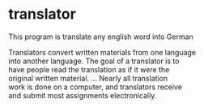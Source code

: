 # translator
This program is translate any english word into German<br>

Translators convert written materials from one language <br>
into another language. The goal of a translator is to <br>
have people read the translation as if it were the <br>
original written material. ... Nearly all translation <br>
work is done on a computer, and translators receive <br>
and submit most assignments electronically.<br>
